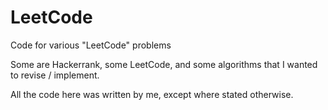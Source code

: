 # LeetCode
Code for various "LeetCode" problems

Some are Hackerrank, some LeetCode, and some algorithms that I wanted to revise / implement. 

All the code here was written by me, except where stated otherwise. 
